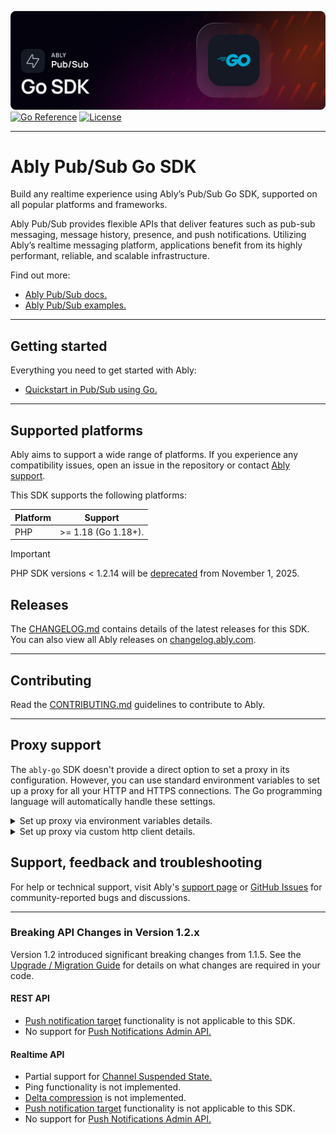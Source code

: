 ![Ably Pub/Sub Go Header](/image/goSDK-github.png)
[![Go Reference](https://pkg.go.dev/badge/github.com/ably/ably-go/ably.svg)](https://pkg.go.dev/github.com/ably/ably-go/ably)
[![License](https://badgen.net/github/license/ably/ably-go)](https://github.com/ably/ably-go/blob/main/LICENSE)


---

# Ably Pub/Sub Go SDK

Build any realtime experience using Ably’s Pub/Sub Go SDK, supported on all popular platforms and frameworks.

Ably Pub/Sub provides flexible APIs that deliver features such as pub-sub messaging, message history, presence, and push notifications. Utilizing Ably’s realtime messaging platform, applications benefit from its highly performant, reliable, and scalable infrastructure.

Find out more:

* [Ably Pub/Sub docs.](https://ably.com/docs/basics)
* [Ably Pub/Sub examples.](https://ably.com/examples?product=pubsub)

---

## Getting started

Everything you need to get started with Ably:

- [Quickstart in Pub/Sub using Go.](https://ably.com/docs/getting-started/quickstart?lang=go)

---

## Supported platforms

Ably aims to support a wide range of platforms. If you experience any compatibility issues, open an issue in the repository or contact [Ably support](https://ably.com/support).

This SDK supports the following platforms:

| Platform | Support |
|----------|---------|
| PHP      | >= 1.18 (Go 1.18+). |

> [!IMPORTANT]
> PHP SDK versions < 1.2.14 will be [deprecated](https://ably.com/docs/platform/deprecate/protocol-v1) from November 1, 2025.

## Releases

The [CHANGELOG.md](/ably/ably-go/blob/main/CONTRIBUTING.md) contains details of the latest releases for this SDK. You can also view all Ably releases on [changelog.ably.com](https://changelog.ably.com).

---

## Contributing

Read the [CONTRIBUTING.md](./CONTRIBUTING.md) guidelines to contribute to Ably.

---

## Proxy support
The `ably-go` SDK doesn't provide a direct option to set a proxy in its configuration. However, you can use standard environment variables to set up a proxy for all your HTTP and HTTPS connections. The Go programming language will automatically handle these settings.

<details>
<summary>Set up proxy via environment variables details.</summary>


To configure the proxy, set the `HTTP_PROXY` and `HTTPS_PROXY` environment variables with the URL of your proxy server. Here's an example of how to set these variables:

```bash
export HTTP_PROXY=http://proxy.example.com:8080
export HTTPS_PROXY=http://proxy.example.com:8080
```

The `proxy.example.com` is the domain or IP address of your proxy server and `8080` is the port number of your proxy server.


Include the protocol (`http` or `https`) in the proxy URL. If your proxy requires authentication, you can include the username and password in the URL, for example: `http://username:password@proxy.example.com:8080`.

After setting the environment variables, the `ably-go` SDK will route its traffic through the specified proxy for both Rest and Realtime clients.

For more details on environment variable configurations in Go, see [ Go documentation on http.ProxyFromEnvironment](https://golang.org/pkg/net/http/#ProxyFromEnvironment).

</details>


<details>
<summary>Set up proxy via custom http client details.</summary>


For Rest client, you can also set proxy by providing custom http client option `ably.WithHTTPClient`:

```go
ably.WithHTTPClient(&http.Client{
        Transport: &http.Transport{
                Proxy:        proxy // custom proxy implementation
        },
})
```

Connection reliability is totally dependent on health of proxy server and ably will not be responsible for errors introduced by proxy server.

</details>


## Support, feedback and troubleshooting

For help or technical support, visit Ably's [support page](https://ably.com/support) or [GitHub Issues](https://github.com/ably/ably-go/issues) for community-reported bugs and discussions.

---

### Breaking API Changes in Version 1.2.x

Version 1.2 introduced significant breaking changes from 1.1.5. See the [Upgrade / Migration Guide](UPDATING.md) for details on what changes are required in your code.

#### REST API

- [Push notification target](https://ably.com/docs/account/app/notifications#push-notification-target) functionality is not applicable to this SDK.
- No support for [Push Notifications Admin API.](https://ably.com/docs/api/rest-sdk/push-admin)

#### Realtime API

- Partial support for [Channel Suspended State.](https://github.com/ably/ably-go/issues/568)
- Ping functionality is not implemented.
- [Delta compression](https://ably.com/docs/channels/options/deltas) is not implemented.
- [Push notification target](https://ably.com/docs/account/app/notifications#push-notification-target) functionality is not applicable to this SDK.
- No support for [Push Notifications Admin API.](https://ably.com/docs/api/realtime-sdk/push-admin)
